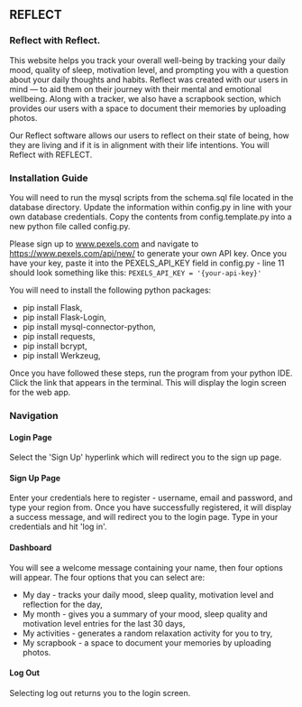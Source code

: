 ## **REFLECT**

### Reflect with Reflect.

This website helps you track your overall well-being by tracking your daily mood, quality of sleep, motivation level, and prompting you with a question about your daily thoughts and habits.
Reflect was created with our users in mind — to aid them on their journey with their mental and emotional wellbeing. Along with a tracker, we also have a scrapbook section, which provides our users with a space to document their memories by uploading photos.

Our Reflect software allows our users to reflect on their state of being, how they are living and if it is in alignment with their life intentions. You will Reflect with REFLECT.

### Installation Guide

You will need to run the mysql scripts from the schema.sql file located in the database directory.
Update the information within config.py in line with your own database credentials.
Copy the contents from config.template.py into a new python file called config.py. 

Please sign up to www.pexels.com and navigate to https://www.pexels.com/api/new/ to generate your own API key. Once you have your key, paste it into the PEXELS_API_KEY field in config.py - line 11 should look something like this:
`PEXELS_API_KEY = '{your-api-key}'`

You will need to install the following python packages:

- pip install Flask, 
- pip install Flask-Login, 
- pip install mysql-connector-python, 
- pip install requests, 
- pip install bcrypt,
- pip install Werkzeug,

Once you have followed these steps, run the program from your python IDE. Click the link that appears in the terminal. This will display the login screen for the web app.

### Navigation

#### Login Page

Select the 'Sign Up' hyperlink which will redirect you to the sign up page.

#### Sign Up Page

Enter your credentials here to register - username, email and password, and type your region from. Once you have successfully registered, it will display a success message, and will redirect you to the login page. Type in your credentials and hit 'log in'.

#### Dashboard

You will see a welcome message containing your name, then four options will appear. The four options that you can select are:

- My day - tracks your daily mood, sleep quality, motivation level and reflection for the day,
- My month - gives you a summary of your mood, sleep quality and motivation level entries for the last 30 days,
- My activities - generates a random relaxation activity for you to try,
- My scrapbook - a space to document your memories by uploading photos.

#### Log Out
Selecting log out returns you to the login screen.